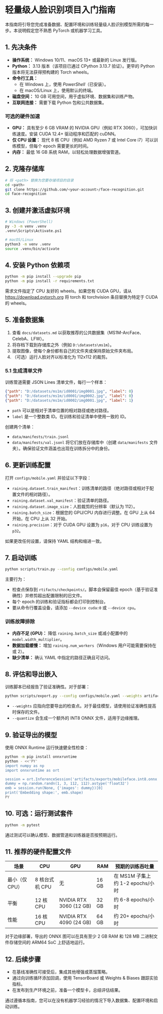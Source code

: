 # 轻量级人脸识别项目入门指南

本指南将引导您完成准备数据、配置环境和训练轻量级人脸识别模型所需的每一步。本说明假定您不熟悉 PyTorch 或机器学习工具。

## 1. 先决条件
- **操作系统：** Windows 10/11、macOS 13+ 或最新的 Linux 发行版。
- **Python：** 3.13 版本（该项目已通过 CPython 3.13.7 验证）。更早的 Python 版本将无法获得预构建的 Torch wheels。
- **命令行工具：**
  - 在 Windows 上，使用 *PowerShell*（已安装）。
  - 在 macOS/Linux 上，使用默认的终端。
- **磁盘空间：** 10 GB 可用空间，用于虚拟环境、数据集和训练产物。
- **互联网连接：** 需要下载 Python 包和公共数据集。

### 可选的硬件加速
- **GPU：** 具有至少 6 GB VRAM 的 NVIDIA GPU（例如 RTX 3060），可加快训练速度。安装 CUDA 12.4+ 驱动程序和匹配的 cuDNN。
- **仅 CPU 设置：** 现代 8 核 CPU（例如 AMD Ryzen 7 或 Intel Core i7）可以训练模型，但每个 epoch 需要更长的时间。
- **内存：** 最低 16 GB 系统 RAM，以轻松处理数据增强管道。

## 2. 克隆存储库
```bash
# 将 <path> 替换为您要存储项目的目录
cd <path>
git clone https://github.com/<your-account>/face-recognition.git
cd face-recognition
```

## 3. 创建并激活虚拟环境
```bash
# Windows (PowerShell)
py -3 -m venv .venv
.venv\Scripts\Activate.ps1

# macOS/Linux
python3 -m venv .venv
source .venv/bin/activate
```

## 4. 安装 Python 依赖项
```bash
python -m pip install --upgrade pip
python -m pip install -r requirements.txt
```
需求文件指定了 CPU 友好的 wheels。如果您有 CUDA GPU，请从 https://download.pytorch.org 将 torch 和 torchvision 条目替换为特定于 CUDA 的 wheels。

## 5. 准备数据集
1. 查看 `docs/datasets.md` 以获取推荐的公共数据集（MS1M-ArcFace、CelebA、LFW）。
2. 将存档下载到存储库之外（例如 `D:\datasets\ms1m`）。
3. 提取图像，使每个身份都有自己的文件夹或保持原始文件夹布局。
4. （可选）运行人脸对齐以标准化为 112x112 的裁剪。

### 5.1 生成清单文件
训练管道需要 JSON Lines 清单文件，每行一个样本：
```json
{"path": "D:/datasets/ms1m/id0001/img0001.jpg", "label": 0}
{"path": "D:/datasets/ms1m/id0001/img0002.jpg", "label": 0}
{"path": "D:/datasets/ms1m/id0002/img0001.jpg", "label": 1}
```
- `path` 可以是相对于清单位置的相对路径或绝对路径。
- `label` 是一个整数类 ID。在训练和验证清单中使用一致的 ID。

创建两个清单：
- `data/manifests/train.jsonl`
- `data/manifests/val.jsonl`
将它们放在存储库中（创建 `data/manifests` 文件夹）。确保验证文件涵盖也出现在训练拆分中的身份。

## 6. 更新训练配置
打开 `configs/mobile.yaml` 并验证以下字段：
- `raining.dataset.train_manifest`：训练清单的路径（绝对路径或相对于配置文件的相对路径）。
- `raining.dataset.val_manifest`：验证清单的路径。
- `raining.dataset.image_size`：人脸裁剪的分辨率（默认为 112）。
- `raining.batch_size`：根据您的 GPU/CPU 内存进行调整。在 GPU 上从 64 开始，在 CPU 上从 32 开始。
- `raining.precision`：对于 CUDA GPU 设置为 `p16`，对于 CPU 训练设置为 `p32`。

如果更改任何设置，请保持 YAML 结构和缩进一致。

## 7. 启动训练
```bash
python scripts/train.py --config configs/mobile.yaml
```
主要行为：
- 检查点保存到 `rtifacts/checkpoints/`。脚本会保留最佳 epoch（基于验证准确性）并修剪超出配置限制的旧文件。
- 每个 epoch 的训练和验证指标都会打印到控制台。
- 要从命令行覆盖设备，请添加 `--device cuda:0` 或 `--device cpu`。

### 训练故障排除
- **内存不足 (GPU)：** 降低 `raining.batch_size` 或减小配置中的 `model.width_multiplier`。
- **数据加载缓慢：** 增加 `raining.num_workers`（Windows 用户可能需要保持在 ` ` 或 2）。
- **缺少清单：** 确认 YAML 中指定的路径正确且可访问。

## 8. 评估和导出嵌入
训练脚本已经报告了验证准确性。对于部署：
```bash
python scripts/export.py --config configs/mobile.yaml --weights artifacts/checkpoints/epoch_050.pt --output artifacts/exports/mobileface.onnx --device cpu --quantize
```
- `--weights` 应指向您要导出的检查点。对于最佳模型，请使用验证准确性提高时保存的文件。
- `--quantize` 会生成一个额外的 INT8 ONNX 文件，适用于边缘推理。

## 9. 验证导出的模型
使用 ONNX Runtime 运行快速健全性检查：
```bash
python -m pip install onnxruntime
python - <<'PY'
import numpy as np
import onnxruntime as ort

session = ort.InferenceSession('artifacts/exports/mobileface.int8.onnx', providers=['CPUExecutionProvider'])
dummy = np.random.randn(1, 3, 112, 112).astype('float32')
emb = session.run(None, {'images': dummy})[0]
print('Embedding shape:', emb.shape)
PY
```

## 10. 可选：运行测试套件
```bash
python -m pytest
```
通过测试可以确认模型、数据管道和训练器是否按预期运行。

## 11. 推荐的硬件配置文件
| 场景 | CPU | GPU | RAM | 预期的训练吞吐量 |
|----------|-----|-----|-----|------------------------------|
| 最小（仅 CPU） | 8 核台式机 CPU | 无 | 16 GB | 在 MS1M 子集上约 1-2 epochs/小时 |
| 平衡 | 12 核 CPU | NVIDIA RTX 3060 (12 GB) | 32 GB | 约 6-8 epochs/小时 |
| 性能 | 16 核 CPU | NVIDIA RTX 4090 (24 GB) | 64 GB | 约 20+ epochs/小时 |

对于边缘部署，导出的 ONNX 图可以在具有至少 2 GB RAM 和 128 MB 二进制文件存储空间的 ARM64 SoC 上舒适地运行。

## 12. 后续步骤
- 在基线准确性可接受后，集成其他增强或蒸馏策略。
- 通过向训练循环添加回调，使用 TensorBoard 或 Weights & Biases 跟踪实验指标。
- 在发布到生产环境之前，准备一个模型卡，总结评估结果。

通过遵循本指南，您可以在没有机器学习经验的情况下导入数据集、配置环境和启动训练。